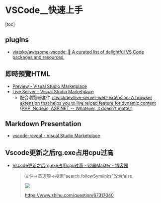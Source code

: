 # VSCode__快速上手

[toc]
<!-- toc --> 

## plugins

- [viatsko/awesome-vscode: 🎨 A curated list of delightful VS Code packages and resources.](https://github.com/viatsko/awesome-vscode)


## 即時預覽HTML

- [Preview - Visual Studio Marketplace](https://marketplace.visualstudio.com/items?itemName=searKing.preview-vscode)
- [Live Server - Visual Studio Marketplace](https://marketplace.visualstudio.com/items?itemName=ritwickdey.LiveServer)
    - 配合瀏覽器套件
    [ritwickdey/live-server-web-extension: A browser extension that helps you to live reload feature for dynamic content (PHP, Node.js, ASP.NET -- Whatever, it doesn't matter)](https://github.com/ritwickdey/live-server-web-extension)


## Markdown Presentation

- [vscode-reveal - Visual Studio Marketplace](https://marketplace.visualstudio.com/items?itemName=evilz.vscode-reveal)

## Vscode更新之后rg.exe占用cpu过高

- [Vscode更新之后rg.exe占用cpu过高 - 晓晨Master - 博客园](https://www.cnblogs.com/stulzq/p/8387977.html)

    > 文件->首选项->搜索"search.followSymlinks"改为false
    > 
    > ![](https://images2017.cnblogs.com/blog/668104/201801/668104-20180131000845640-1864712670.png)
    > 
    > <https://www.zhihu.com/question/67317040>
    > 

